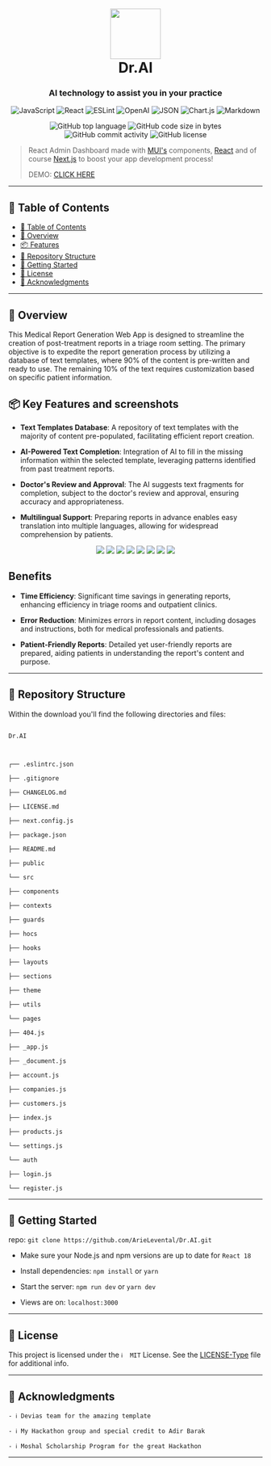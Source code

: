 <div align="center">
<h1 align="center">
<img src="https://i.ibb.co/ZBGcc62/original-logo.png" width="100" />
<br>Dr.AI
</h1>
<h3>AI technology to assist you in your practice</h3>
<p align="center">
<img src="https://img.shields.io/badge/JavaScript-F7DF1E.svg?style&logo=JavaScript&logoColor=black" alt="JavaScript" />
<img src="https://img.shields.io/badge/React-61DAFB.svg?style&logo=React&logoColor=black" alt="React" />
<img src="https://img.shields.io/badge/ESLint-4B32C3.svg?style&logo=ESLint&logoColor=white" alt="ESLint" />
<img src="https://img.shields.io/badge/OpenAI-412991.svg?style&logo=OpenAI&logoColor=white" alt="OpenAI" />
<img src="https://img.shields.io/badge/JSON-000000.svg?style&logo=JSON&logoColor=white" alt="JSON" />
<img src="https://img.shields.io/badge/Chart.js-FF6384.svg?style&logo=chartdotjs&logoColor=white" alt="Chart.js" />
<img src="https://img.shields.io/badge/Markdown-000000.svg?style&logo=Markdown&logoColor=white" alt="Markdown" />
</p>
<img src="https://img.shields.io/github/languages/top/ArieLevental/Dr.AI?style&color=5D6D7E" alt="GitHub top language" />
<img src="https://img.shields.io/github/languages/code-size/ArieLevental/Dr.AI?style&color=5D6D7E" alt="GitHub code size in bytes" />
<img src="https://img.shields.io/github/commit-activity/m/ArieLevental/Dr.AI?style&color=5D6D7E" alt="GitHub commit activity" />
<img src="https://img.shields.io/github/license/ArieLevental/Dr.AI?style&color=5D6D7E" alt="GitHub license" />
</div>

> React Admin Dashboard made with [MUI's](https://mui.com/) components, [React](https://reactjs.org/) and of course [Next.js](https://github.com/vercel/next.js) to boost your app  development process!
>
> 
> DEMO: [CLICK HERE](https://dr-ai.up.railway.app/auth/login)
> 
---

## 📖 Table of Contents
- [📖 Table of Contents](#-table-of-contents)
- [📍 Overview](#-overview)
- [📦 Features](#-Key-Features-and-screenshots)
- [📂 Repository Structure](#-repository-structure)
- [🚀 Getting Started](#-getting-started)
- [📄 License](#-license)
- [👏 Acknowledgments](#-acknowledgments)

---


## 📍 Overview
This Medical Report Generation Web App is designed to streamline the creation of post-treatment reports in a triage room setting. The primary objective is to expedite the report generation process by utilizing a database of text templates, where 90% of the content is pre-written and ready to use. The remaining 10% of the text requires customization based on specific patient information.

## 📦 Key Features and screenshots

-   **Text Templates Database**: A repository of text templates with the majority of content pre-populated, facilitating efficient report creation.
    
-   **AI-Powered Text Completion**: Integration of AI to fill in the missing information within the selected template, leveraging patterns identified from past treatment reports.
    
-   **Doctor's Review and Approval**: The AI suggests text fragments for completion, subject to the doctor's review and approval, ensuring accuracy and appropriateness.
    
-   **Multilingual Support**: Preparing reports in advance enables easy translation into multiple languages, allowing for widespread comprehension by patients.

   <div align="center">
   <img src="https://i.ibb.co/G3vrV3M/login.png"/>
   <img src="https://i.ibb.co/ng0r4gs/overview.png width="700"/>
   <img src="https://i.ibb.co/VBNKtF9/discharge-Letter.png width="700"/>
   <img src="https://i.ibb.co/C1HWGGP/discharge-Letter-Search.png width="700"/>
   <img src="https://i.ibb.co/31gnX4V/new-Discharge-Letter.png width="700"/>
   <img src="https://i.ibb.co/GR96L5m/new-Discharge-Letter-Comp-Offer.png width="400"/>
   <img src="https://i.ibb.co/80BhZxV/new-Discharge-Letter-Comp-Accepted.png width="700"/>
   <img src="https://i.ibb.co/dQc8tS9/new-Discharge-Letter-Literature.png width="700"/>
   </div>

## Benefits

-   **Time Efficiency**: Significant time savings in generating reports, enhancing efficiency in triage rooms and outpatient clinics.
    
-   **Error Reduction**: Minimizes errors in report content, including dosages and instructions, both for medical professionals and patients.
    
-   **Patient-Friendly Reports**: Detailed yet user-friendly reports are prepared, aiding patients in understanding the report's content and purpose.

---


## 📂 Repository Structure
Within the download you'll find the following directories and files:

  

```

Dr.AI

  

┌── .eslintrc.json

├── .gitignore

├── CHANGELOG.md

├── LICENSE.md

├── next.config.js

├── package.json

├── README.md

├── public

└── src

├── components

├── contexts

├── guards

├── hocs

├── hooks

├── layouts

├── sections

├── theme

├── utils

└── pages

├── 404.js

├── _app.js

├── _document.js

├── account.js

├── companies.js

├── customers.js

├── index.js

├── products.js

└── settings.js

└── auth

├── login.js

└── register.js

```

---


## 🚀 Getting Started

repo: `git clone https://github.com/ArieLevental/Dr.AI.git`

  

- Make sure your Node.js and npm versions are up to date for `React 18`

  

- Install dependencies: `npm install` or `yarn`

  

- Start the server: `npm run dev` or `yarn dev`

  

- Views are on: `localhost:3000`

---

## 📄 License

This project is licensed under the `ℹ️  MIT` License. See the [LICENSE-Type](LICENSE) file for additional info.

---

## 👏 Acknowledgments

`- ℹ️ Devias team for the amazing template`

`- ℹ️ My Hackathon group and special credit to Adir Barak`

`- ℹ️ Moshal Scholarship Program for the great Hackathon`

---


 
  


